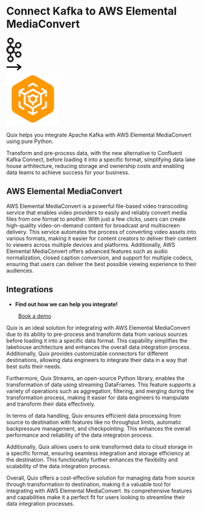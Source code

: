 # Connect Kafka to AWS Elemental MediaConvert

<div class="connect-images cards blog-grid-card" markdown>
<div>
<img src="../images/kafka_logo.png" width="40px" />
</div>
<div>
<img src="../images/arrow.svg" width="40px" />
</div>
<div>
<img src="./images/aws-elemental-mediaconvert_1.jpg" />
</div>
</div>

Quix helps you integrate Apache Kafka with AWS Elemental MediaConvert using pure Python.

Transform and pre-process data, with the new alternative to Confluent Kafka Connect, before loading it into a specific format, simplifying data lake house arthitecture, reducing storage and ownership costs and enabling data teams to achieve success for your business.

## AWS Elemental MediaConvert

AWS Elemental MediaConvert is a powerful file-based video transcoding service that enables video providers to easily and reliably convert media files from one format to another. With just a few clicks, users can create high-quality video-on-demand content for broadcast and multiscreen delivery. This service automates the process of converting video assets into various formats, making it easier for content creators to deliver their content to viewers across multiple devices and platforms. Additionally, AWS Elemental MediaConvert offers advanced features such as audio normalization, closed caption conversion, and support for multiple codecs, ensuring that users can deliver the best possible viewing experience to their audiences.

## Integrations

<div class="grid cards" markdown>

- __Find out how we can help you integrate!__

    <a class="md-button md-button--primary" href="https://share.hsforms.com/1iW0TmZzKQMChk0lxd_tGiw4yjw2?__hstc=175542013.2303933fbd746c0ac86d9ccbe9bc9100.1728383268831.1729603416735.1729620918855.31&__hssc=175542013.1.1729620918855&__hsfp=2132701734" target="_blank" style="margin:.5rem;">Book a demo</a>

</div>


Quix is an ideal solution for integrating with AWS Elemental MediaConvert due to its ability to pre-process and transform data from various sources before loading it into a specific data format. This capability simplifies the lakehouse architecture and enhances the overall data integration process. Additionally, Quix provides customizable connectors for different destinations, allowing data engineers to integrate their data in a way that best suits their needs.

Furthermore, Quix Streams, an open-source Python library, enables the transformation of data using streaming DataFrames. This feature supports a variety of operations such as aggregation, filtering, and merging during the transformation process, making it easier for data engineers to manipulate and transform their data effectively.

In terms of data handling, Quix ensures efficient data processing from source to destination with features like no throughput limits, automatic backpressure management, and checkpointing. This enhances the overall performance and reliability of the data integration process.

Additionally, Quix allows users to sink transformed data to cloud storage in a specific format, ensuring seamless integration and storage efficiency at the destination. This functionality further enhances the flexibility and scalability of the data integration process.

Overall, Quix offers a cost-effective solution for managing data from source through transformation to destination, making it a valuable tool for integrating with AWS Elemental MediaConvert. Its comprehensive features and capabilities make it a perfect fit for users looking to streamline their data integration processes.

